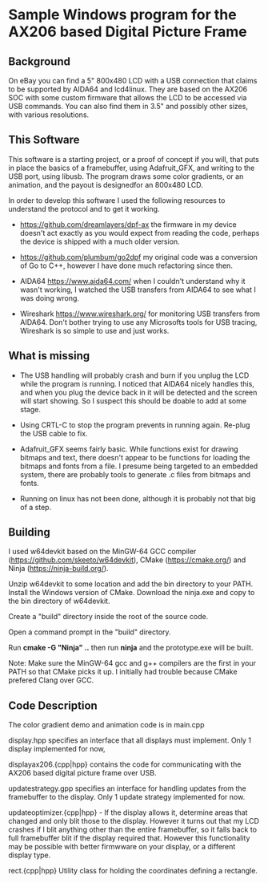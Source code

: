 # Sample Windows program for the AX206 based Digital Picture Frame

## Background

On eBay you can find a 5" 800x480 LCD with a USB connection that claims to be supported by
AIDA64 and lcd4linux. They are based on the AX206 SOC with some custom firmware that allows
the LCD to be accessed via USB commands. You can also find them in 3.5" and possibly other
sizes, with various resolutions.

## This Software

This software is a starting project, or a proof of concept if you will, that puts in place the
basics of a framebuffer, using Adafruit_GFX, and writing to the USB port, using libusb. The
program draws some color gradients, or an animation, and the payout is designedfor an 800x480 LCD.

In order to develop this software I used the following resources to understand the protocol
and to get it working.

- https://github.com/dreamlayers/dpf-ax the firmware in my device doesn't act exactly as you
  would expect from reading the code, perhaps the device is shipped with a much older version.

- https://github.com/plumbum/go2dpf my original code was a conversion of Go to C++, however
  I have done much refactoring since then.

- AIDA64 https://www.aida64.com/ when I couldn't understand why it wasn't working, I watched
  the USB transfers from AIDA64 to see what I was doing wrong.

- Wireshark https://www.wireshark.org/ for monitoring USB transfers from AIDA64. Don't bother
  trying to use any Microsofts tools for USB tracing, Wireshark is so simple to use and
  just works.

## What is missing

- The USB handling will probably crash and burn if you unplug the LCD while the program is
  running. I noticed that AIDA64 nicely handles this, and when you plug the device back in
  it will be detected and the screen will start showing. So I suspect this should be doable
  to add at some stage.

- Using CRTL-C to stop the program prevents in running again. Re-plug the USB cable to fix.
- Adafruit_GFX seems fairly basic. While functions exist for drawing bitmaps and text, there
  doesn't appear to be functions for loading the bitmaps and fonts from a file. I presume
  being targeted to an embedded system, there are probably tools to generate .c files from
  bitmaps and fonts.

- Running on linux has not been done, although it is probably not that big of a step.

## Building

I used w64devkit based on the MinGW-64 GCC compiler (https://github.com/skeeto/w64devkit),
CMake (https://cmake.org/) and Ninja (https://ninja-build.org/).

Unzip w64devkit to some
location and add the bin directory to your PATH. Install the Windows version of CMake.
Download the ninja.exe and copy to the bin directory of w64devkit.

Create a "build" directory inside the root of the source code.

Open a command prompt in the "build" directory.

Run **cmake -G "Ninja" ..** then run **ninja** and the prototype.exe will be built.

Note: Make sure the MinGW-64 gcc and g++ compilers are the first in your PATH so that CMake
picks it up. I initially had trouble because CMake prefered Clang over GCC.

## Code Description

The color gradient demo and animation code is in main.cpp

display.hpp specifies an interface that all displays must implement. Only 1 display implemented
for now,

displayax206.{cpp|hpp} contains the code for communicating with the AX206 based digital picture
frame over USB.

updatestrategy.gpp specifies an interface for handling updates from the framebuffer to the display.
Only 1 update strategy implemented for now.

updateoptimizer.{cpp|hpp} - If the display allows it, determine areas that changed and only blit those
to the display. However it turns out that my LCD crashes if I blit anything other than the entire
framebuffer, so it falls back to full framebuffer blit if the display required that. However this
functionality may be possible with better firmwware on your display, or a different display type.

rect.{cpp|hpp} Utility class for holding the coordinates defining a rectangle.
